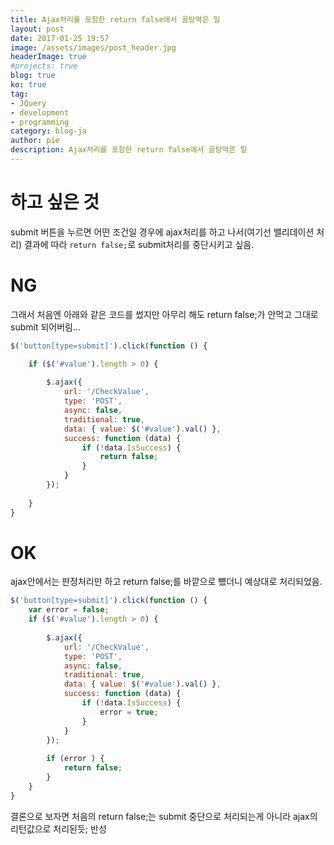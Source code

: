 ```yaml
---
title: Ajax처리를 포함한 return false에서 골탕먹은 일
layout: post
date: 2017-01-25 19:57
image: /assets/images/post_header.jpg
headerImage: true
#projects: true
blog: true
ko: true
tag:
- JQuery
- development
- programming
category: blog-ja
author: pie
description: Ajax처리를 포함한 return false에서 골탕먹은 일
---
```


# 하고 싶은 것
submit 버튼을 누르면 어떤 조건일 경우에 ajax처리를 하고 나서(여기선 밸리데이션 처리) 결과에 따라 ```return false;```로 submit처리를 중단시키고 싶음.


# NG
그래서 처음엔 아래와 같은 코드를 썼지만 아무리 해도 return false;가 안먹고 그대로 submit 되어버림...
```javascript
$('button[type=submit]').click(function () {

	if ($('#value').length > 0) {
		
		$.ajax({
			url: '/CheckValue',
			type: 'POST',
			async: false,
			traditional: true,
			data: { value: $('#value').val() },
			success: function (data) {
				if (!data.IsSuccess) {
					return false;
				}
			}
		});
		   
	}
}

```


# OK
ajax안에서는 판정처리만 하고 return false;를 바깥으로 뺐더니 예상대로 처리되었음.

```javascript
$('button[type=submit]').click(function () {
	var error = false;
	if ($('#value').length > 0) {
		
		$.ajax({
			url: '/CheckValue',
			type: 'POST',
			async: false,
			traditional: true,
			data: { value: $('#value').val() },
			success: function (data) {
				if (!data.IsSuccess) {
					error = true;
				}
			}
		});
		   
		if (error ) {
			return false;
		}
	}
}
```

결론으로 보자면 처음의 return false;는 submit 중단으로 처리되는게 아니라 ajax의 리턴값으로 처리된듯; 반성
